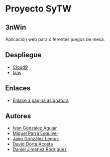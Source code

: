 
# Proyecto SyTW

## 3nWin

Aplicación web para diferentes juegos de mesa.


## Despliegue
* [Cloud9]()
* [Iaas]()


## Enlaces
* [Enlace a página asignatura](https://campusvirtual.ull.es/1718/course/view.php?id=4675)

## Autores
* [Iván González Aguiar](https://ivan-ga.github.io/)
* [Miguel Parra Esquivel](https://alu0100200393.github.io/)
* [Jairo González Lemus](https://alu0100813272.github.io/)
* [David Dorta Acosta](https://alu0100851236.github.io/)
* [Daniel Jiménez Rodríguez](https://alu0100826555.github.io/)
